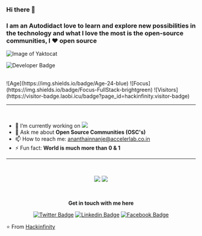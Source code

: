 ### Hi there 👋

### I am an Autodidact love to learn and explore new possibilities in the technology and what I love the most is the open-source communities, I ❤️ open source


![Image of Yaktocat](https://sdk.bitmoji.com/render/panel/e0025372-cccf-45e4-8ab4-3abd16875933-ac1abb79-00ce-4f37-8980-c7dcd74150ec-v1.png?transparent=1&palette=1)

![Developer Badge](https://img.shields.io/badge/Developer-R31ED760.svg?&style=for-the-badge&logoColor=white&color=000000)

<br />
![Age](https://img.shields.io/badge/Age-24-blue)
![Focus](https://img.shields.io/badge/Focus-FullStack-brightgreen)
![Visitors](https://visitor-badge.laobi.icu/badge?page_id=hackinfinity.visitor-badge)


<hr>
<br>

- 🔭 I’m currently working on ![](https://user-images.githubusercontent.com/26193656/87819465-e964e600-c889-11ea-8eaa-667ffdb88623.png)
- 💬 Ask me about __Open Source Communities (OSC's)__
- 📫 How to reach me: ananthainnanje@accelerlab.co.in
- ⚡ Fun fact: __World is much more than 0 & 1__

<hr>
<br>

<p align="center">
<img src="https://github-readme-stats.vercel.app/api?username=hackinfinity&show_icons=true"/>
<img src="https://github-readme-stats.vercel.app/api/top-langs/?username=hackinfinity&theme=default&line_height=50&layout=compact" />
</p>

<br>

<div align="center">
  
  **Get in touch with me here**<br>

  [![Twitter Badge](https://img.shields.io/badge/-Twitter-1ca0f1?style=flat-square&labelColor=1ca0f1&logo=twitter&logoColor=white&link=https://twitter.com/mr_infinity1997)](https://twitter.com/mr_infinity1997)
  [![Linkedin Badge](https://img.shields.io/badge/-LinkedIn-blue?style=flat-square&logo=Linkedin&logoColor=white&link=https://www.linkedin.com/in/ananthabhatinnanje/)](https://www.linkedin.com/in/ananthabhatinnanje/)
  [![Facebook  Badge](https://img.shields.io/badge/Facebook-%231877F2.svg?&style=flat-square&logo=facebook&logoColor=white)](https://www.facebook.com/anantha.innanje)
  
</div>

⭐️ From [Hackinfinity](https://github.com/hackinfinity)
